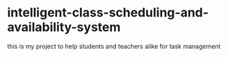# intelligent-class-scheduling-and-availability-system
this is my project to help students and teachers alike for task management 
